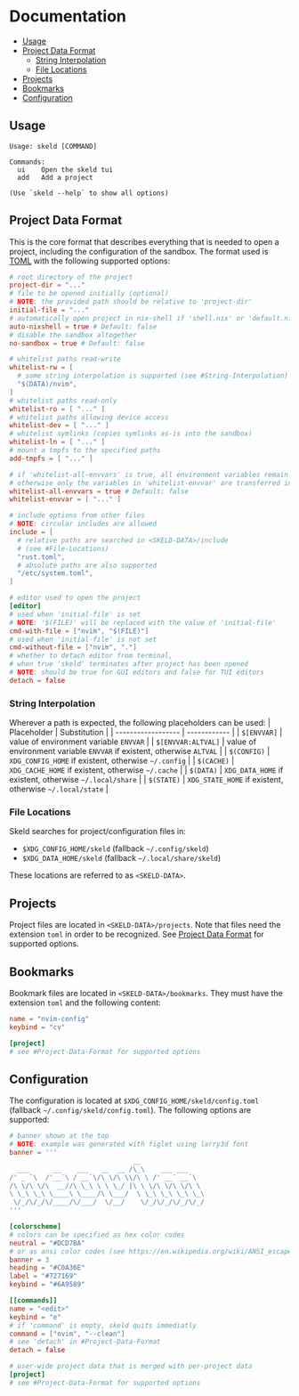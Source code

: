 # Documentation

- [Usage](#usage)
- [Project Data Format](#project-data-format)
  - [String Interpolation](#string-interpolation)
  - [File Locations](#file-locations)
- [Projects](#projects)
- [Bookmarks](#bookmarks)
- [Configuration](#configuration)

## Usage
```
Usage: skeld [COMMAND]

Commands:
  ui    Open the skeld tui
  add   Add a project

(Use `skeld --help` to show all options)
```

## Project Data Format
This is the core format that describes everything that is needed to open a
project, including the configuration of the sandbox. The format used is
[TOML](https://toml.io) with the following supported options:
```toml
# root directory of the project
project-dir = "..."
# file to be opened initially (optional)
# NOTE: the provided path should be relative to 'project-dir'
initial-file = "..."
# automatically open project in nix-shell if 'shell.nix' or 'default.nix' exists
auto-nixshell = true # Default: false
# disable the sandbox altogether
no-sandbox = true # Default: false

# whitelist paths read-write
whitelist-rw = [
  # some string interpolation is supported (see #String-Interpolation)
  "$(DATA)/nvim",
]
# whitelist paths read-only
whitelist-ro = [ "..." ]
# whitelist paths allowing device access
whitelist-dev = [ "..." ]
# whitelist symlinks (copies symlinks as-is into the sandbox)
whitelist-ln = [ "..." ]
# mount a tmpfs to the specified paths
add-tmpfs = [ "..." ]

# if 'whitelist-all-envvars' is true, all environment variables remain accessible;
# otherwise only the variables in 'whitelist-envvar' are transferred into the sandbox
whitelist-all-envvars = true # Default: false
whitelist-envvar = [ "..." ]

# include options from other files
# NOTE: circular includes are allowed
include = [
  # relative paths are searched in <SKELD-DATA>/include
  # (see #File-Locations)
  "rust.toml",
  # absolute paths are also supported
  "/etc/system.toml",
]

# editor used to open the project
[editor]
# used when 'initial-file' is set
# NOTE: '$(FILE)' will be replaced with the value of 'initial-file'
cmd-with-file = ["nvim", "$(FILE)"]
# used when 'initial-file' is not set
cmd-without-file = ["nvim", "."]
# whether to detach editor from terminal,
# when true 'skeld' terminates after project has been opened
# NOTE: should be true for GUI editors and false for TUI editors
detach = false
```

### String Interpolation
Wherever a path is expected, the following placeholders can be used:
| Placeholder        | Substitution |
| ------------------ | ------------ |
| `$[ENVVAR]`        | value of environment variable `ENVVAR` |
| `$[ENVVAR:ALTVAL]` | value of environment variable `ENVVAR` if existent, otherwise `ALTVAL` |
| `$(CONFIG)`        | `XDG_CONFIG_HOME` if existent, otherwise `~/.config` |
| `$(CACHE)`         | `XDG_CACHE_HOME` if existent, otherwise `~/.cache` |
| `$(DATA)`          | `XDG_DATA_HOME` if existent, otherwise `~/.local/share` |
| `$(STATE)`         | `XDG_STATE_HOME` if existent, otherwise `~/.local/state` |

### File Locations
Skeld searches for project/configuration files in:

- `$XDG_CONFIG_HOME/skeld` (fallback `~/.config/skeld`)
- `$XDG_DATA_HOME/skeld` (fallback `~/.local/share/skeld`)

These locations are referred to as `<SKELD-DATA>`.

## Projects
Project files are located in `<SKELD-DATA>/projects`. Note that files need the
extension `toml` in order to be recognized.
See [Project Data Format](#project-data-format) for supported options.

## Bookmarks
Bookmark files are located in `<SKELD-DATA>/bookmarks`. They must have the
extension `toml` and the following content:
```toml
name = "nvim-config"
keybind = "cv"

[project]
# see #Project-Data-Format for supported options
```

## Configuration
The configuration is located at `$XDG_CONFIG_HOME/skeld/config.toml` (fallback
`~/.config/skeld/config.toml`). The following options are supported:
```toml
# banner shown at the top
# NOTE: example was generated with figlet using larry3d font
banner = '''
                               __
  ___      __    ___   __  __ /\_\    ___ ___
/' _ `\  /'__`\ / __`\/\ \/\ \\/\ \ /' __` __`\
/\ \/\ \/\  __//\ \_\ \ \ \_/ |\ \ \/\ \/\ \/\ \
\ \_\ \_\ \____\ \____/\ \___/  \ \_\ \_\ \_\ \_\
 \/_/\/_/\/____/\/___/  \/__/    \/_/\/_/\/_/\/_/
'''

[colorscheme]
# colors can be specified as hex color codes
neutral = "#DCD7BA"
# or as ansi color codes (see https://en.wikipedia.org/wiki/ANSI_escape_code#8-bit)
banner = 3
heading = "#C0A36E"
label = "#727169"
keybind = "#6A9589"

[[commands]]
name = "<edit>"
keybind = "e"
# if 'command' is empty, skeld quits immediatly
command = ["nvim", "--clean"]
# see 'detach' in #Project-Data-Format
detach = false

# user-wide project data that is merged with per-project data
[project]
# see #Project-Data-Format for supported options
```
